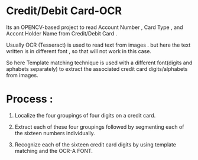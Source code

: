 # Credit/Debit Card-OCR

Its an OPENCV-based project to read Account Number , Card Type , and Accont Holder Name from Credit/Debit Card . 

Usually OCR (Tesseract) is used to read text from images . but here the text written is in different font , so that will not work in this case.

So here Template matching technique is used with a different font(digits and aphabets separately) to extract the associated credit card digits/alphabets from images.

# Process : 

1. Localize the four groupings of four digits on a credit card.

2. Extract each of these four groupings followed by segmenting each of the sixteen numbers individually.

3. Recognize each of the sixteen credit card digits by using template matching and the OCR-A FONT.


